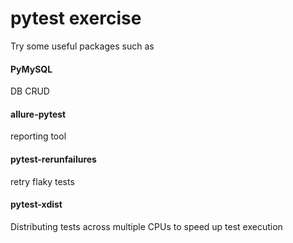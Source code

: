 # pytest exercise

Try some useful packages such as 

#### PyMySQL
DB CRUD

#### allure-pytest

reporting tool

#### pytest-rerunfailures

retry flaky tests

#### pytest-xdist

Distributing tests across multiple CPUs to speed up test execution
